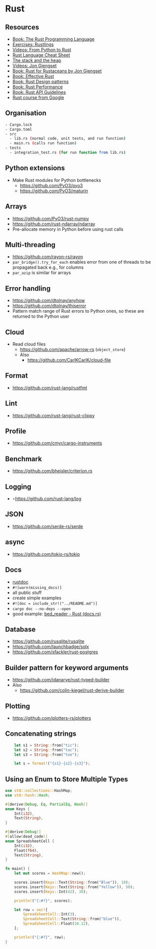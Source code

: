 # Rust

## Resources

- [Book: The Rust Programming Language](https://doc.rust-lang.org/book/title-page.html)
- [Exercises: Rustlings](https://rustlings.cool/)
- [Videos: From Python to Rust](https://youtube.com/playlist?list=PLEIv4NBmh-GsWGE9mY3sF9c5lgh5Z_jLr&si=_LiA31caoUJvowTQ)
- [Rust Language Cheat Sheet](https://cheats.rs/)
- [The stack and the heap](https://web.mit.edu/rust-lang_v1.25/arch/amd64_ubuntu1404/share/doc/rust/html/book/first-edition/the-stack-and-the-heap.html)
- [Videos: Jon Gjengset](https://www.youtube.com/@jonhoo)
- [Book: Rust for Rustaceans by Jon Gjengset](https://rust-for-rustaceans.com/)
- [Book: Effective Rust](https://www.lurklurk.org/effective-rust/)
- [Book: Rust Design patterns](https://rust-unofficial.github.io/patterns/)
- [Book: Rust Performance](https://nnethercote.github.io/perf-book/introduction.html)
- [Book: Rust API Guidelines](https://rust-lang.github.io/api-guidelines/)
- [Rust course from Google](https://google.github.io/comprehensive-rust/)

## Organisation

```bash
- Cargo.lock
- Cargo.toml
- src
  - lib.rs (normal code, unit tests, and run function)
  - main.rs (calls run function)
- tests
  - integration_test.rs (for run function from lib.rs)
```

## Python extensions

- Make Rust modules for Python bottlenecks
    - https://github.com/PyO3/pyo3
    - https://github.com/PyO3/maturin

## Arrays

- https://github.com/PyO3/rust-numpy
- https://github.com/rust-ndarray/ndarray
- Pre-allocate memory in Python before using rust calls

## Multi-threading

- https://github.com/rayon-rs/rayon
- `par_bridge().try_for_each` enables error from one of threads to be propagated back e.g., for columns
- `par_azip` is similar for arrays

## Error handling

- https://github.com/dtolnay/anyhow
- https://github.com/dtolnay/thiserror
- Pattern match range of Rust errors to Python ones, so these are returned to the Python user

## Cloud

- Read cloud files
    - https://github.com/apache/arrow-rs (`object_store`)
    - Also
        - https://github.com/CarlKCarlK/cloud-file

## Format

- https://github.com/rust-lang/rustfmt

## Lint

- https://github.com/rust-lang/rust-clippy

## Profile

- https://github.com/cmyr/cargo-instruments

## Benchmark

- https://github.com/bheisler/criterion.rs

## Logging

- ‣https://github.com/rust-lang/log

## JSON

- https://github.com/serde-rs/serde

## async

- https://github.com/tokio-rs/tokio

## Docs

- [rustdoc](https://doc.rust-lang.org/rustdoc/index.html)
- `#![warn(missing_docs)]`
- all public stuff
- create simple examples
- `#![doc = include_str!("../README.md")]`
- `cargo doc --no-deps --open`
- good example: [bed_reader - Rust (docs.rs)](https://docs.rs/bed-reader/latest/bed_reader/)

## Database

- https://github.com/rusqlite/rusqlite
- https://github.com/launchbadge/sqlx
- https://github.com/sfackler/rust-postgres

## Builder pattern for keyword arguments

- https://github.com/idanarye/rust-typed-builder
- Also
    - https://github.com/colin-kiegel/rust-derive-builder

## Plotting

- https://github.com/plotters-rs/plotters

## Concatenating strings

```rust
    let s1 = String::from("tic");
    let s2 = String::from("tac");
    let s3 = String::from("toe");

    let s = format!("{s1}-{s2}-{s3}");
```

## Using an Enum to Store Multiple Types

```rust
use std::collections::HashMap;
use std::hash::Hash;

#[derive(Debug, Eq, PartialEq, Hash)]
enum Keys {
    Int(i32),
    Text(String),
}

#[derive(Debug)]
#[allow(dead_code)]
enum SpreadsheetCell {
    Int(i32),
    Float(f64),
    Text(String),
}

fn main() {
    let mut scores = HashMap::new();

    scores.insert(Keys::Text(String::from("Blue")), 10);
    scores.insert(Keys::Text(String::from("Yellow")), 50);
    scores.insert(Keys::Int(42), 30);

    println!("{:#?}", scores);

    let row = vec![
        SpreadsheetCell::Int(3),
        SpreadsheetCell::Text(String::from("blue")),
        SpreadsheetCell::Float(10.12),
    ];

    println!("{:#?}", row);
}
```
